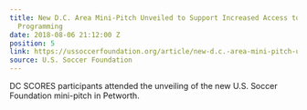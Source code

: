 ```yaml
---
title: New D.C. Area Mini-Pitch Unveiled to Support Increased Access to Youth Soccer
  Programming
date: 2018-08-06 21:12:00 Z
position: 5
link: https://ussoccerfoundation.org/article/new-d.c.-area-mini-pitch-unveiled-to-support-increased-access-to-youth-soccer-programming
source: U.S. Soccer Foundation
---
```


DC SCORES participants attended the unveiling of the new U.S. Soccer Foundation mini-pitch in Petworth.